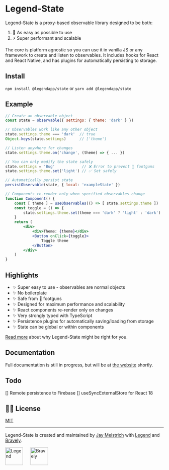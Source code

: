 # Legend-State

Legend-State is a proxy-based observable library designed to be both:

1. 🦄 As easy as possible to use
2. ⚡️ Super performant and scalable

The core is platform agnostic so you can use it in vanilla JS or any framework to create and listen to observables. It includes hooks for React and React Native, and has plugins for automatically persisting to storage.

## Install

`npm install @legendapp/state` or `yarn add @legendapp/state`

## Example

```jsx
// Create an observable object
const state = observable({ settings: { theme: 'dark' } })

// Observables work like any other object
state.settings.theme === 'dark'  // true
Object.keys(state.settings)      // ['theme']

// Listen anywhere for changes
state.settings.theme.on('change', (theme) => { ... })

// You can only modify the state safely
state.settings = 'Bug'            // ❌ Error to prevent 🔫 footguns
state.settings.theme.set('light') // ✅ Set safely

// Automatically persist state
persistObservable(state, { local: 'exampleState' })

// Components re-render only when specified observables change
function Component() {
    const [ theme ] = useObservables(() => [ state.settings.theme ])
    const toggle = () => {
        state.settings.theme.set(theme === 'dark' ? 'light' : 'dark')
    }
    return (
        <div>
            <div>Theme: {theme}</div>
            <Button onClick={toggle}>
                Toggle theme
            </Button>
        </div>
    )
}
```

## Highlights

-   ✨ Super easy to use - observables are normal objects
-   ✨ No boilerplate
-   ✨ Safe from 🔫 footguns
-   ✨ Designed for maximum performance and scalability
-   ✨ React components re-render only on changes
-   ✨ Very strongly typed with TypeScript
-   ✨ Persistence plugins for automatically saving/loading from storage
-   ✨ State can be global or within components

[Read more](https://www.legendapp.com/dev/state/why/) about why Legend-State might be right for you.

## Documentation

Full documentation is still in progress, but will be at [the website](https://www.legendapp.com/dev/state/) shortly.

## Todo

[] Remote persistence to Firebase
[] useSyncExternalStore for React 18

## 👩‍⚖️ License

[MIT](LICENSE)

---

Legend-State is created and maintained by [Jay Meistrich](https://github.com/jmeistrich) with [Legend](https://www.legendapp.com) and [Bravely](https://www.bravely.io).

<p>
    <a href="https://www.legendapp.com"><img src="https://www.legendapp.com/img/LogoTextOnWhite.png" height="56" alt="Legend" /></a>
    <span>&nbsp;&nbsp;&nbsp;&nbsp;</span>
    <a href="https://www.bravely.io"><img src="https://www.legendapp.com/img/bravely-logo.png" height="56" alt="Bravely" /></a>
</p>
